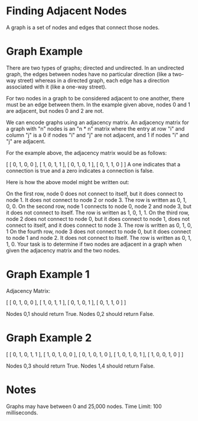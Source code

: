 # Finding Adjacent Nodes
A graph is a set of nodes and edges that connect those nodes.

# Graph Example

There are two types of graphs; directed and undirected. In an undirected graph, the edges between nodes have no particular direction (like a two-way street) whereas in a directed graph, each edge has a direction associated with it (like a one-way street).

For two nodes in a graph to be considered adjacent to one another, there must be an edge between them. In the example given above, nodes 0 and 1 are adjacent, but nodes 0 and 2 are not.

We can encode graphs using an adjacency matrix. An adjacency matrix for a graph with "n" nodes is an "n * n" matrix where the entry at row "i" and column "j" is a 0 if nodes "i" and "j" are not adjacent, and 1 if nodes "i" and "j" are adjacent.

For the example above, the adjacency matrix would be as follows:

[
  [ 0, 1, 0, 0 ],
  [ 1, 0, 1, 1 ],
  [ 0, 1, 0, 1 ],
  [ 0, 1, 1, 0 ]
]
A one indicates that a connection is true and a zero indicates a connection is false.

Here is how the above model might be written out:

On the first row, node 0 does not connect to itself, but it does connect to node 1. It does not connect to node 2 or node 3. The row is written as 0, 1, 0, 0.
On the second row, node 1 connects to node 0, node 2 and node 3, but it does not connect to itself. The row is written as 1, 0, 1, 1.
On the third row, node 2 does not connect to node 0, but it does connect to node 1, does not connect to itself, and it does connect to node 3. The row is written as 0, 1, 0, 1
On the fourth row, node 3 does not connect to node 0, but it does connect to node 1 and node 2. It does not connect to itself. The row is written as 0, 1, 1, 0.
Your task is to determine if two nodes are adjacent in a graph when given the adjacency matrix and the two nodes.


# Graph Example 1 

Adjacency Matrix:

[
  [ 0, 1, 0, 0 ],
  [ 1, 0, 1, 1 ],
  [ 0, 1, 0, 1 ],
  [ 0, 1, 1, 0 ]
]


Nodes 0,1 should return True.
Nodes 0,2 should return False.

# Graph Example 2

[
  [ 0, 1, 0, 1, 1 ],
  [ 1, 0, 1, 0, 0 ],
  [ 0, 1, 0, 1, 0 ],
  [ 1, 0, 1, 0, 1 ],
  [ 1, 0, 0, 1, 0 ]
]


Nodes 0,3 should return True.
Nodes 1,4 should return False.

# Notes
Graphs may have between 0 and 25,000 nodes.
Time Limit: 100 milliseconds.
